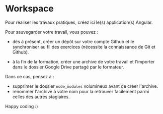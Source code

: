 # Workspace

Pour réaliser les travaux pratiques, créez ici le(s) application(s) Angular.

Pour sauvegarder votre travail, vous pouvez :

- dès à présent, créer un dépôt sur votre compte Github et le synchroniser au fil des exercices
  (nécessite la connaissance de Git et Github).

- à la fin de la formation, créer une archive de votre travail et l'importer dans le dossier Google Drive partagé par le formateur.

Dans ce cas, pensez à :
  - supprimer le dossier `node_modules` volumineux avant de créer l'archive.
  - renommer l'archive à votre nom pour la retrouver facilement parmi celles des autres stagiaires.

Happy coding :)
